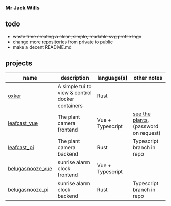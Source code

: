 ### Mr Jack Wills
## todo

+ ~~waste time creating a clean, simple, readable svg profile logo~~
+ change more repositories from private to public
+ make a decent README.md

## projects

|name|description|language(s)|other notes|
|---|---|---|---|
|[oxker](https://www.github.com/mrjackwills/oxker)|A simple tui to view & control docker containers |Rust||
|[leafcast_vue](https://www.github.com/mrjackwills/leafcast_vue)| The plant camera frontend |Vue + Typescript| [see the plants](https://plants.mrjackwills.com), (password on request)|
|[leafcast_pi](https://www.github.com/mrjackwills/leafcast_pi)| The plant camera backend |Rust|Typescript branch in repo | 
|[belugasnooze_vue](https://www.github.com/mrjackwills/belugasnooze_vue)| sunrise alarm clock frontend |Vue + Typescript||
|[belugasnooze_pi](https://www.github.com/mrjackwills/belugasnooze_pi)| sunrise alarm clock backend |Rust| Typescript branch in repo |
